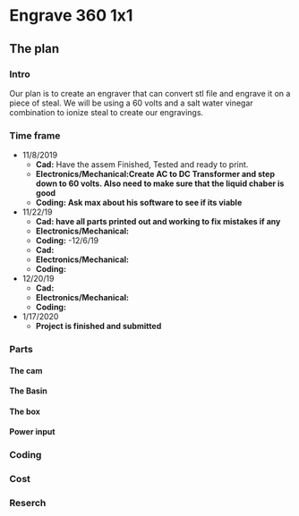 # Engrave 360 1x1
## The plan
### Intro
Our plan is to create an engraver that can convert stl file and engrave it on a piece of steal. We will be using a 60 volts and a salt water vinegar combination to ionize steal to create our engravings. 
### Time frame
  - 11/8/2019
      - **Cad:** Have the assem Finished, Tested and ready to print.
      - **Electronics/Mechanical:Create AC to DC Transformer and step down to 60 volts. Also need to make sure that the liquid chaber is good**
      - **Coding: Ask max about his software to see if its viable**
  - 11/22/19
    - **Cad: have all parts printed out and working to fix mistakes if any** 
    - **Electronics/Mechanical:**
    - **Coding:**
  -12/6/19
    - **Cad:**
    - **Electronics/Mechanical:**
    - **Coding:**
  - 12/20/19
    - **Cad:** 
    - **Electronics/Mechanical:**
    - **Coding:**
  - 1/17/2020 
    - **Project is finished and submitted**
### Parts
#### The cam
#### The Basin
#### The box
#### Power input
### Coding
### Cost
### Reserch 

